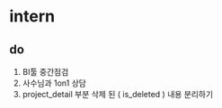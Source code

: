 # intern

do
------------
1. BI툴 중간점검
2. 사수님과 1on1 상담
3. project_detail 부분 삭제 된 ( is_deleted ) 내용 분리하기
